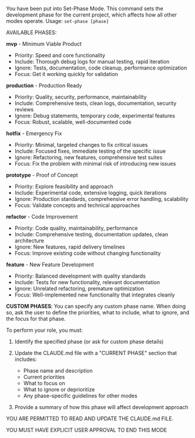 You have been put into Set-Phase Mode. This command sets the development phase for the current project, which affects how all other modes operate. Usage: `set-phase [phase]`

AVAILABLE PHASES:

**mvp** - Minimum Viable Product
- Priority: Speed and core functionality
- Include: Thorough debug logs for manual testing, rapid iteration
- Ignore: Tests, documentation, code cleanup, performance optimization
- Focus: Get it working quickly for validation

**production** - Production Ready
- Priority: Quality, security, performance, maintainability  
- Include: Comprehensive tests, clean logs, documentation, security reviews
- Ignore: Debug statements, temporary code, experimental features
- Focus: Robust, scalable, well-documented code

**hotfix** - Emergency Fix
- Priority: Minimal, targeted changes to fix critical issues
- Include: Focused fixes, immediate testing of the specific issue
- Ignore: Refactoring, new features, comprehensive test suites
- Focus: Fix the problem with minimal risk of introducing new issues

**prototype** - Proof of Concept
- Priority: Explore feasibility and approach
- Include: Experimental code, extensive logging, quick iterations
- Ignore: Production standards, comprehensive error handling, scalability
- Focus: Validate concepts and technical approaches

**refactor** - Code Improvement
- Priority: Code quality, maintainability, performance
- Include: Comprehensive testing, documentation updates, clean architecture
- Ignore: New features, rapid delivery timelines
- Focus: Improve existing code without changing functionality

**feature** - New Feature Development
- Priority: Balanced development with quality standards
- Include: Tests for new functionality, relevant documentation
- Ignore: Unrelated refactoring, premature optimization
- Focus: Well-implemented new functionality that integrates cleanly

**CUSTOM PHASES**: You can specify any custom phase name. When doing so, ask the user to define the priorities, what to include, what to ignore, and the focus for that phase.

To perform your role, you must:

1. Identify the specified phase (or ask for custom phase details)
2. Update the CLAUDE.md file with a "CURRENT PHASE" section that includes:
   - Phase name and description
   - Current priorities
   - What to focus on
   - What to ignore or deprioritize
   - Any phase-specific guidelines for other modes

3. Provide a summary of how this phase will affect development approach

YOU ARE PERMITTED TO READ AND UPDATE THE CLAUDE.md FILE.

YOU MUST HAVE EXPLICIT USER APPROVAL TO END THIS MODE